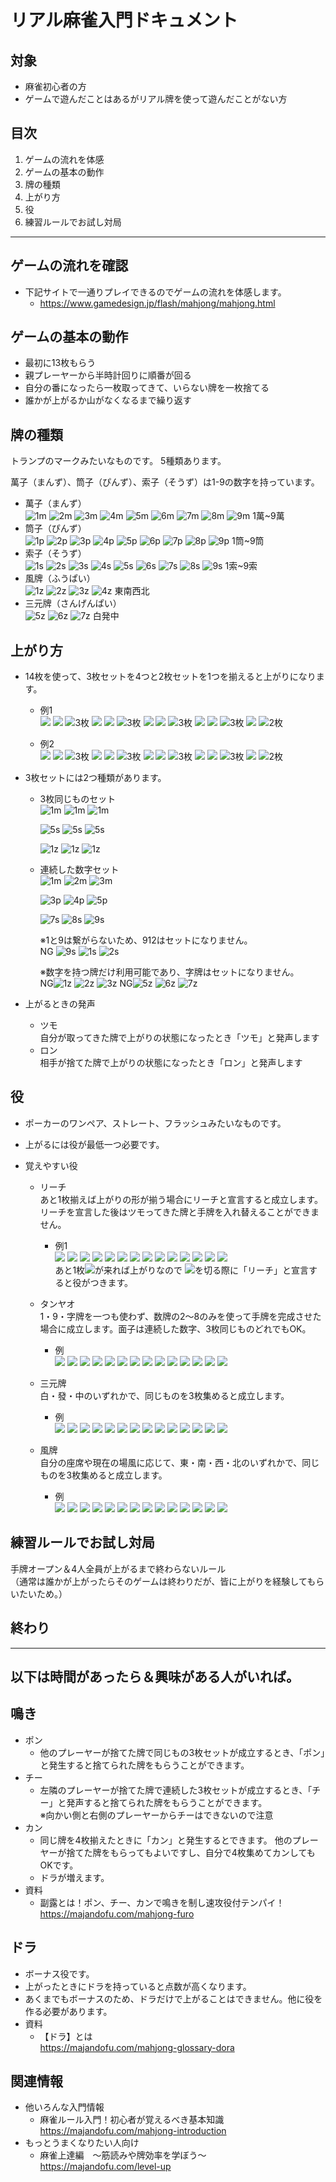 # リアル麻雀入門ドキュメント

## 対象
* 麻雀初心者の方
* ゲームで遊んだことはあるがリアル牌を使って遊んだことがない方

## 目次
1. ゲームの流れを体感
2. ゲームの基本の動作
3. 牌の種類
4. 上がり方
5. 役
6. 練習ルールでお試し対局

---
## ゲームの流れを確認
* 下記サイトで一通りプレイできるのでゲームの流れを体感します。
    * https://www.gamedesign.jp/flash/mahjong/mahjong.html


## ゲームの基本の動作
* 最初に13枚もらう
* 親プレーヤーから半時計回りに順番が回る
* 自分の番になったら一枚取ってきて、いらない牌を一枚捨てる
* 誰かが上がるか山がなくなるまで繰り返す

## 牌の種類
トランプのマークみたいなものです。
5種類あります。

萬子（まんず）、筒子（ぴんず）、索子（そうず）は1-9の数字を持っています。

* 萬子（まんず）  
    ![1m](pai-images/man1-66-90-s-emb.png)
    ![2m](pai-images/man2-66-90-s-emb.png)
    ![3m](pai-images/man3-66-90-s-emb.png)
    ![4m](pai-images/man4-66-90-s-emb.png)
    ![5m](pai-images/man5-66-90-s-emb.png)
    ![6m](pai-images/man6-66-90-s-emb.png)
    ![7m](pai-images/man7-66-90-s-emb.png)
    ![8m](pai-images/man8-66-90-s-emb.png)
    ![9m](pai-images/man9-66-90-s-emb.png)
    1萬~9萬
* 筒子（ぴんず）  
    ![1p](pai-images/pin1-66-90-s-emb.png)
    ![2p](pai-images/pin2-66-90-s-emb.png)
    ![3p](pai-images/pin3-66-90-s-emb.png)
    ![4p](pai-images/pin4-66-90-s-emb.png)
    ![5p](pai-images/pin5-66-90-s-emb.png)
    ![6p](pai-images/pin6-66-90-s-emb.png)
    ![7p](pai-images/pin7-66-90-s-emb.png)
    ![8p](pai-images/pin8-66-90-s-emb.png)
    ![9p](pai-images/pin9-66-90-s-emb.png)
    1筒~9筒
* 索子（そうず）  
    ![1s](pai-images/sou1-66-90-s-emb.png)
    ![2s](pai-images/sou2-66-90-s-emb.png)
    ![3s](pai-images/sou3-66-90-s-emb.png)
    ![4s](pai-images/sou4-66-90-s-emb.png)
    ![5s](pai-images/sou5-66-90-s-emb.png)
    ![6s](pai-images/sou6-66-90-s-emb.png)
    ![7s](pai-images/sou7-66-90-s-emb.png)
    ![8s](pai-images/sou8-66-90-s-emb.png)
    ![9s](pai-images/sou9-66-90-s-emb.png)
    1索~9索
* 風牌（ふうぱい）  
    ![1z](pai-images/ji1-66-90-s-emb.png)
    ![2z](pai-images/ji2-66-90-s-emb.png)
    ![3z](pai-images/ji3-66-90-s-emb.png)
    ![4z](pai-images/ji4-66-90-s-emb.png)
    東南西北
* 三元牌（さんげんぱい）  
    ![5z](pai-images/ji5-66-90-s-emb.png)
    ![6z](pai-images/ji6-66-90-s-emb.png)
    ![7z](pai-images/ji7-66-90-s-emb.png)
    白発中


## 上がり方
* 14枚を使って、3枚セットを4つと2枚セットを1つを揃えると上がりになります。

    * 例1  
    ![](pai-images/man1-66-90-s-emb.png)
    ![](pai-images/man2-66-90-s-emb.png)
    ![](pai-images/man3-66-90-s-emb.png)3枚
    ![](pai-images/man7-66-90-s-emb.png)
    ![](pai-images/man8-66-90-s-emb.png)
    ![](pai-images/man9-66-90-s-emb.png)3枚
    ![](pai-images/pin1-66-90-s-emb.png)
    ![](pai-images/pin2-66-90-s-emb.png)
    ![](pai-images/pin3-66-90-s-emb.png)3枚
    ![](pai-images/pin7-66-90-s-emb.png)
    ![](pai-images/pin8-66-90-s-emb.png)
    ![](pai-images/pin9-66-90-s-emb.png)3枚
    ![](pai-images/sou5-66-90-s-emb.png)
    ![](pai-images/sou5-66-90-s-emb.png)2枚

    * 例2  
    ![](pai-images/pin3-66-90-s-emb.png)
    ![](pai-images/pin4-66-90-s-emb.png)
    ![](pai-images/pin5-66-90-s-emb.png)3枚
    ![](pai-images/pin9-66-90-s-emb.png)
    ![](pai-images/pin9-66-90-s-emb.png)
    ![](pai-images/pin9-66-90-s-emb.png)3枚
    ![](pai-images/sou4-66-90-s-emb.png)
    ![](pai-images/sou5-66-90-s-emb.png)
    ![](pai-images/sou6-66-90-s-emb.png)3枚
    ![](pai-images/sou8-66-90-s-emb.png)
    ![](pai-images/sou8-66-90-s-emb.png)
    ![](pai-images/sou8-66-90-s-emb.png)3枚
    ![](pai-images/sou9-66-90-s-emb.png)
    ![](pai-images/sou9-66-90-s-emb.png)2枚



* 3枚セットには2つ種類があります。
    * 3枚同じものセット  
        ![1m](pai-images/man1-66-90-s-emb.png)
        ![1m](pai-images/man1-66-90-s-emb.png)
        ![1m](pai-images/man1-66-90-s-emb.png)
        
        ![5s](pai-images/sou5-66-90-s-emb.png)
        ![5s](pai-images/sou5-66-90-s-emb.png)
        ![5s](pai-images/sou5-66-90-s-emb.png)

        ![1z](pai-images/ji1-66-90-s-emb.png)
        ![1z](pai-images/ji1-66-90-s-emb.png)
        ![1z](pai-images/ji1-66-90-s-emb.png)

    * 連続した数字セット  
        ![1m](pai-images/man1-66-90-s-emb.png)
        ![2m](pai-images/man2-66-90-s-emb.png)
        ![3m](pai-images/man3-66-90-s-emb.png)

        ![3p](pai-images/pin3-66-90-s-emb.png)
        ![4p](pai-images/pin4-66-90-s-emb.png)
        ![5p](pai-images/pin5-66-90-s-emb.png)

        ![7s](pai-images/sou7-66-90-s-emb.png)
        ![8s](pai-images/sou8-66-90-s-emb.png)
        ![9s](pai-images/sou9-66-90-s-emb.png)
        
        
        ※1と9は繋がらないため、912はセットになりません。  
        NG ![9s](pai-images/sou9-66-90-s-emb.png)
        ![1s](pai-images/sou1-66-90-s-emb.png)
        ![2s](pai-images/sou2-66-90-s-emb.png)
        
        ※数字を持つ牌だけ利用可能であり、字牌はセットになりません。  
        NG![1z](pai-images/ji1-66-90-s-emb.png)
        ![2z](pai-images/ji2-66-90-s-emb.png)
        ![3z](pai-images/ji3-66-90-s-emb.png)
        NG![5z](pai-images/ji5-66-90-s-emb.png)
        ![6z](pai-images/ji6-66-90-s-emb.png)
        ![7z](pai-images/ji7-66-90-s-emb.png)


    

* 上がるときの発声
    * ツモ  
        自分が取ってきた牌で上がりの状態になったとき「ツモ」と発声します
    * ロン  
        相手が捨てた牌で上がりの状態になったとき「ロン」と発声します

## 役
* ポーカーのワンペア、ストレート、フラッシュみたいなものです。
* 上がるには役が最低一つ必要です。

* 覚えやすい役
    * リーチ  
    あと1枚揃えば上がりの形が揃う場合にリーチと宣言すると成立します。  
    リーチを宣言した後はツモってきた牌と手牌を入れ替えることができません。
        * 例1  
        ![](pai-images/man1-66-90-s-emb.png)
        ![](pai-images/man2-66-90-s-emb.png)
        ![](pai-images/man3-66-90-s-emb.png)
        ![](pai-images/man7-66-90-s-emb.png)
        ![](pai-images/man8-66-90-s-emb.png)
        ![](pai-images/man9-66-90-s-emb.png)
        ![](pai-images/pin1-66-90-s-emb.png)
        ![](pai-images/pin2-66-90-s-emb.png)
        ![](pai-images/pin3-66-90-s-emb.png)
        ![](pai-images/pin7-66-90-s-emb.png)
        ![](pai-images/pin9-66-90-s-emb.png)
        ![](pai-images/sou5-66-90-s-emb.png)
        ![](pai-images/sou5-66-90-s-emb.png)
        ![](pai-images/ji1-66-90-s-emb.png)  
        あと1枚![](pai-images/pin8-66-90-s-emb.png)が来れば上がりなので
        ![](pai-images/ji1-66-90-s-emb.png)を切る際に「リーチ」と宣言すると役がつきます。


    * タンヤオ  
    1・9・字牌を一つも使わず、数牌の2～8のみを使って手牌を完成させた場合に成立します。面子は連続した数字、3枚同じものどれでもOK。
        * 例  
        ![](pai-images/man3-66-90-s-emb.png)
        ![](pai-images/man3-66-90-s-emb.png)
        ![](pai-images/man5-66-90-s-emb.png)
        ![](pai-images/man5-66-90-s-emb.png)
        ![](pai-images/man5-66-90-s-emb.png)
        ![](pai-images/pin2-66-90-s-emb.png)
        ![](pai-images/pin2-66-90-s-emb.png)
        ![](pai-images/pin2-66-90-s-emb.png)
        ![](pai-images/pin4-66-90-s-emb.png)
        ![](pai-images/pin5-66-90-s-emb.png)
        ![](pai-images/pin6-66-90-s-emb.png)
        ![](pai-images/sou6-66-90-s-emb.png)
        ![](pai-images/sou7-66-90-s-emb.png)
        ![](pai-images/sou8-66-90-s-emb.png)  

    * 三元牌  
    白・發・中のいずれかで、同じものを3枚集めると成立します。
        * 例  
        ![](pai-images/ji7-66-90-s-emb.png)
        ![](pai-images/ji7-66-90-s-emb.png)
        ![](pai-images/ji7-66-90-s-emb.png)
        ![](pai-images/ura-66-90-s.png)
        ![](pai-images/ura-66-90-s.png)
        ![](pai-images/ura-66-90-s.png)
        ![](pai-images/ura-66-90-s.png)
        ![](pai-images/ura-66-90-s.png)
        ![](pai-images/ura-66-90-s.png)
        ![](pai-images/ura-66-90-s.png)
        ![](pai-images/ura-66-90-s.png)
        ![](pai-images/ura-66-90-s.png)
        ![](pai-images/ura-66-90-s.png)
        ![](pai-images/ura-66-90-s.png)
    * 風牌  
    自分の座席や現在の場風に応じて、東・南・西・北のいずれかで、同じものを3枚集めると成立します。
        * 例  
        ![](pai-images/ji1-66-90-s-emb.png)
        ![](pai-images/ji1-66-90-s-emb.png)
        ![](pai-images/ji1-66-90-s-emb.png)
        ![](pai-images/ura-66-90-s.png)
        ![](pai-images/ura-66-90-s.png)
        ![](pai-images/ura-66-90-s.png)
        ![](pai-images/ura-66-90-s.png)
        ![](pai-images/ura-66-90-s.png)
        ![](pai-images/ura-66-90-s.png)
        ![](pai-images/ura-66-90-s.png)
        ![](pai-images/ura-66-90-s.png)
        ![](pai-images/ura-66-90-s.png)
        ![](pai-images/ura-66-90-s.png)
        ![](pai-images/ura-66-90-s.png)



## 練習ルールでお試し対局
手牌オープン＆4人全員が上がるまで終わらないルール  
（通常は誰かが上がったらそのゲームは終わりだが、皆に上がりを経験してもらいたいため。）

## 終わり
---
## 以下は時間があったら＆興味がある人がいれば。

## 鳴き
* ポン  
    * 他のプレーヤーが捨てた牌で同じもの3枚セットが成立するとき、「ポン」と発生すると捨てられた牌をもらうことができます。
* チー  
    * 左隣のプレーヤーが捨てた牌で連続した3枚セットが成立するとき、「チー」と発声すると捨てられた牌をもらうことができます。  
    ※向かい側と右側のプレーヤーからチーはできないので注意
* カン  
    * 同じ牌を4枚揃えたときに「カン」と発生するとできます。
    他のプレーヤーが捨てた牌をもらってもよいですし、自分で4枚集めてカンしてもOKです。
    * ドラが増えます。  
* 資料  
    * 副露とは！ポン、チー、カンで鳴きを制し速攻役付テンパイ！  
    https://majandofu.com/mahjong-furo

## ドラ
* ボーナス役です。
* 上がったときにドラを持っていると点数が高くなります。
* あくまでもボーナスのため、ドラだけで上がることはできません。他に役を作る必要があります。
* 資料  
    * 【ドラ】とは  
    https://majandofu.com/mahjong-glossary-dora

## 関連情報
* 他いろんな入門情報  
    * 麻雀ルール入門！初心者が覚えるべき基本知識  
    https://majandofu.com/mahjong-introduction
* もっとうまくなりたい人向け
    * 麻雀上達編　～筋読みや牌効率を学ぼう～  
    https://majandofu.com/level-up

